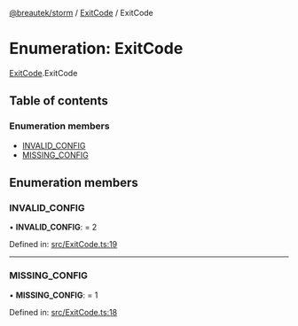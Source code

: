 [@breautek/storm](../README.md) / [ExitCode](../modules/exitcode.md) / ExitCode

# Enumeration: ExitCode

[ExitCode](../modules/exitcode.md).ExitCode

## Table of contents

### Enumeration members

- [INVALID\_CONFIG](exitcode.exitcode-1.md#invalid_config)
- [MISSING\_CONFIG](exitcode.exitcode-1.md#missing_config)

## Enumeration members

### INVALID\_CONFIG

• **INVALID\_CONFIG**: = 2

Defined in: [src/ExitCode.ts:19](https://github.com/breautek/storm/blob/2614a1c/src/ExitCode.ts#L19)

___

### MISSING\_CONFIG

• **MISSING\_CONFIG**: = 1

Defined in: [src/ExitCode.ts:18](https://github.com/breautek/storm/blob/2614a1c/src/ExitCode.ts#L18)
